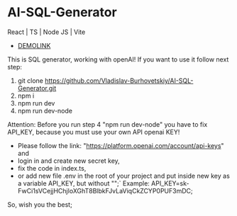 # AI-SQL-Generator
React | TS | Node JS | Vite
- [DEMOLINK](https://vladislav-burhovetskiy.github.io/ai-sql-generator/)

This is SQL generator, working with openAI!
If you want to use it follow next step:
1. git clone https://github.com/Vladislav-Burhovetskiy/AI-SQL-Generator.git
2. npm i
3. npm run dev
4. npm run dev-node

Attention:
Before you run step 4 "npm run dev-node" you have to fix API_KEY,
because you must use your own API openai KEY! 
- Please follow the link: "https://platform.openai.com/account/api-keys" and 
- login in and create new secret key, 
- fix the code in index.ts, 
- or add new file .env in the root of your project 
  and put inside new key as a variable API_KEY, but without "";`
  Example: API_KEY=sk-FwCі1sVCejjHChjloXGhT8BlbkFJvLaViqCkZCYP0PUF3mDC;

So, wish you the best;
